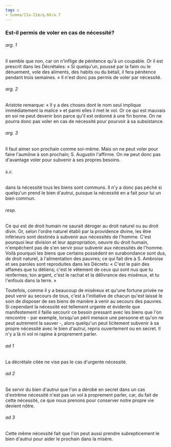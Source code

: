 ```yaml
---
tags : 
- Summa/IIa-IIæ/q.66/a.7
---
```


### Est-il permis de voler en cas de nécessité?

###### arg. 1
Il semble que non, car on n'inflige de pénitence qu'à un coupable. Or il est prescrit dans les Décrétales: « Si quelqu'un, poussé par la faim ou le dénuement, vole des aliments, des habits ou du bétail, il fera pénitence pendant trois semaines. » Il n'est donc pas permis de voler par nécessité. 

###### arg. 2
Aristote remarque: « Il y a des choses dont le nom seul implique immédiatement la malice » et parmi elles il met le vol. Or ce qui est mauvais en soi ne peut devenir bon parce qu'il est ordonné à une fin bonne. On ne pourra donc pas voler en cas de nécessité pour pourvoir à sa subsistance. 

###### arg. 3
Il faut aimer son prochain comme soi-même. Mais on ne peut voler pour faire l'aumône à son prochain; S. Augustin l'affirme. On ne peut donc pas d'avantage voler pour subvenir à ses propres besoins. 

###### s.c.
dans la nécessité tous les biens sont communs. Il n'y a donc pas péché si quelqu'un prend le bien d'autrui, puisque la nécessité en a fait pour lui un bien commun. 

###### resp.
Ce qui est de droit humain ne saurait déroger au droit naturel ou au droit divin. Or, selon l'ordre naturel établi par la providence divine, les être inférieurs sont destinés à subvenir aux nécessités de l'homme. C'est pourquoi leur division et leur appropriation, oeuvre du droit humain, n'empêchent pas de s'en servir pour subvenir aux nécessités de l'homme. Voilà pourquoi les biens que certains possèdent en surabondance sont dus, de droit naturel, à l'alimentation des pauvres; ce qui fait dire à S. Ambroise et ses paroles sont reproduites dans les Décrets: « C'est le pain des affamés que tu détiens; c'est le vêtement de ceux qui sont nus que tu renfermes; ton argent, c'est le rachat et la délivrance des miséreux, et tu l'enfouis dans la terre. » 

Toutefois, comme il y a beaucoup de miséreux et qu'une fortune privée ne peut venir au secours de tous, c'est à l'initiative de chacun qu'est laissé le soin de disposer de ses biens de manière à venir au secours des pauvres. Si cependant la nécessité est tellement urgente et évidente que manifestement il faille secourir ce besoin pressant avec les biens que l'on rencontre - par exemple, lorsqu'un péril menace une personne et qu'on ne peut autrement la sauver -, alors quelqu'un peut licitement subvenir à sa propre nécessité avec le bien d'autrui, repris ouvertement ou en secret. Il n'y a là ni vol ni rapine à proprement parler. 

###### ad 1
La décrétale citée ne vise pas le cas d'urgente nécessité. 

###### ad 2
Se servir du bien d'autrui que l'on a dérobé en secret dans un cas d'extrême nécessité n'est pas un vol à proprement parler, car, du fait de cette nécessité, ce que nous prenons pour conserver notre propre vie devient nôtre. 

###### ad 3
Cette même nécessité fait que l'on peut aussi prendre subrepticement le bien d'autrui pour aider le prochain dans la misère. 

